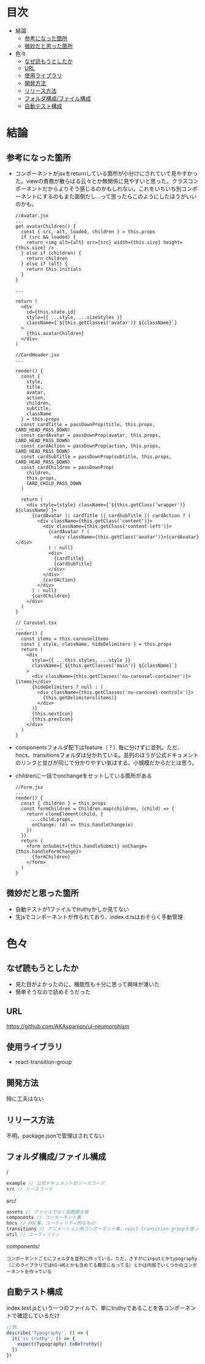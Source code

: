 # 目次
- 結論
  - [参考になった箇所](#参考になった箇所)
  - [微妙だと思った箇所](#微妙だと思った箇所)
- 色々
  - [なぜ読もうとしたか](#なぜ読もうとしたか)
  - [URL](#URL)
  - [使用ライブラリ](#使用ライブラリ)
  - [開発方法](#開発方法)
  - [リリース方法](#リリース方法)
  - [フォルダ構成/ファイル構成](#フォルダ構成/ファイル構成)
  - [自動テスト構成](#自動テスト構成)

# 結論

## 参考になった箇所
- コンポーネントがjsxをreturnしている箇所が小分けにされていて見やすかった。viewの責務が散らばる云々とか無関係に見やすいと思った。クラスコンポーネントだからよりそう感じるのかもしれない。これをいちいち別コンポーネントにするのもまた面倒だし…って思ったらこのようにしたほうがいいのかも。
  ```tsx
  //Avatar.jsx
  ...
  get avatarChildren() {
    const { src, alt, loaded, children } = this.props
    if (src && loaded) {
      return <img alt={alt} src={src} width={this.size} height={this.size} />
    } else if (children) {
      return children
    } else if (alt) {
      return this.initials
    }
  }

  ...
  
  return (
    <div
      id={this.state.id}
      style={{ ...style, ...sizeStyles }}
      className={`${this.getClasses('avatar')} ${className}`}
    >
      {this.avatarChildren}
    </div>
  )
  ```
  ```tsx
  //CardHeader.jsx
  ...

  render() {
    const {
      style,
      title,
      avatar,
      action,
      children,
      subtitle,
      className
    } = this.props
    const cardTitle = passDownProp(title, this.props, CARD_HEAD_PASS_DOWN)
    const cardAvatar = passDownProp(avatar, this.props, CARD_HEAD_PASS_DOWN)
    const cardAction = passDownProp(action, this.props, CARD_HEAD_PASS_DOWN)
    const cardSubTitle = passDownProp(subtitle, this.props, CARD_HEAD_PASS_DOWN)
    const cardChildren = passDownProp(
      children,
      this.props,
      CARD_CHILD_PASS_DOWN
    )

    return (
      <div style={style} className={`${this.getClass('wrapper')} ${className}`}>
        {cardAvatar || cardTitle || cardSubTitle || cardAction ? (
          <div className={this.getClass('content')}>
            <div className={this.getClass('content-left')}>
              {cardAvatar ? (
                <div className={this.getClass('avatar')}>{cardAvatar}</div>
              ) : null}
              <div>
                {cardTitle}
                {cardSubTitle}
              </div>
            </div>
            {cardAction}
          </div>
        ) : null}
        {cardChildren}
      </div>
    )
  }
  ```

  ```tsx
  // Carousel.tsx
  ...
  render() {
    const items = this.carouselItems
    const { style, className, hideDelimiters } = this.props
    return (
      <div
        style={{ ...this.styles, ...style }}
        className={`${this.getClasses('main')} ${className}`}
      >
        <div className={this.getClasses('nu-carousel-container')}>{items}</div>
        {hideDelimiters ? null : (
          <div className={this.getClasses('nu-carousel-controls')}>
            {this.getDelimiters(items)}
          </div>
        )}
        {this.nextIcon}
        {this.prevIcon}
      </div>
    )
  }
  ```
- componentsフォルダ配下はfeature（？）毎に分けずに並列。ただ、hocs、transitionsフォルダは分かれている。並列のほうが公式ドキュメントのリンクと並びが同じで分かりやすい気はする。小規模だからだとは思う。
- childrenに一括でonchangeをセットしている箇所がある
  ```tsx
  //Form.jsx
  ...
  render() {
    const { children } = this.props
    const formChildren = Children.map(children, (child) => {
      return cloneElement(child, {
        ...child.props,
        onChange: (e) => this.handleChange(e)
      })
    })
    return (
      <form onSubmit={this.handleSubmit} onChange={this.handleFormChange}>
        {formChildren}
      </form>
    )
  }
  ```

## 微妙だと思った箇所
- 自動テストが1ファイルでtruthyかしか見てない
- 生jsでコンポーネントが作られており、index.d.tsはおそらく手動管理

# 色々

## なぜ読もうとしたか
- 見た目がよかったのに、機能性も十分に思って興味が湧いた
- 簡単そうなので読めそうだった

## URL
https://github.com/AKAspanion/ui-neumorphism

## 使用ライブラリ
- react-transition-group

## 開発方法
特に工夫はない

## リリース方法
不明。package.jsonで管理はされてない

## フォルダ構成/ファイル構成

/
```js
example // 公式ドキュメントのソースコード
src // ソースコード
```

src/
```js
assets // ファイルでなく定数置き場
components // コンポーネント集
hocs // HOC集。ユーティリティ的なもの
transitions // アニメーション用コンポーネント集。react-transition-groupを使っている
util // ユーティリティ
```

components/
```
コンポーネントごとにフォルダを並列に作っている。ただ、さすがにinputとかtypography（このライブラリではH1~H6とかも含めてる概念になってる）とかは内部でいくつかのコンポーネントを作っている
```

## 自動テスト構成
index.test.jsという一つのファイルで、単にtruthyであることを各コンポーネントで確認しているだけ
```js
//例
describe('Typography', () => {
  it('is truthy', () => {
    expect(Typography).toBeTruthy()
  })
})
```